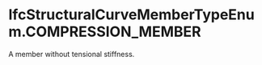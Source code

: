 IfcStructuralCurveMemberTypeEnum.COMPRESSION_MEMBER
===================================================
A member without tensional stiffness.


